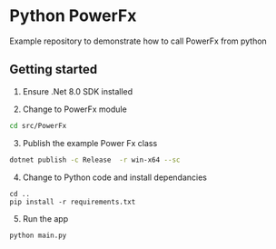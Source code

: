 # Python PowerFx

Example repository to demonstrate how to call PowerFx from python

## Getting started

1. Ensure .Net 8.0 SDK installed

2. Change to PowerFx module

```bash
cd src/PowerFx
```

3. Publish the example Power Fx class

```bash
dotnet publish -c Release  -r win-x64 --sc
```

4. Change to Python code and install dependancies

```
cd ..
pip install -r requirements.txt
```

5. Run the app

```
python main.py
```
